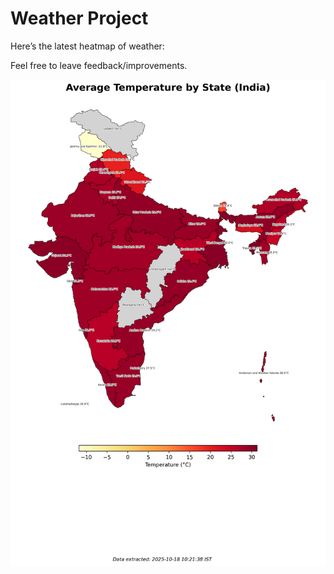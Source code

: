 # Weather Project

Here’s the latest heatmap of weather:

Feel free to leave feedback/improvements.

![India Heatmap](docs/assets/india_heatmap.png?v=F31CDD)
